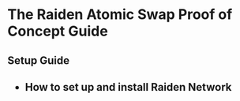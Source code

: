 <h1> The Raiden Atomic Swap Proof of Concept Guide </h1>

<h2> Setup Guide <h2>

* How to set up and install Raiden Network
